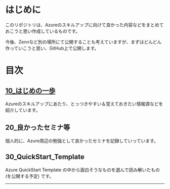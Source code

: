 # はじめに

このリポジトリは、Azureのスキルアップに向けて良かった内容などをまとめておこうと思い作成しているものです。

今後、Zennなど別の場所にて公開することも考えていますが、まずはどんどん作っていこうと思い、GitHub上で公開します。

# 目次

## [10_はじめの一歩](./10_はじめの一歩/README.md)

Azureのスキルアップにあたり、とっつきやすい＆覚えておきたい情報源などを紹介しています。

## 20_良かったセミナ等

個人的に、Azure周辺の勉強として良かったセミナを記録していっています。

## 30_QuickStart_Template

Azure QuickStart Template の中から面白そうなものを選んで読み解いたもの (を公開する予定) です。

-----
